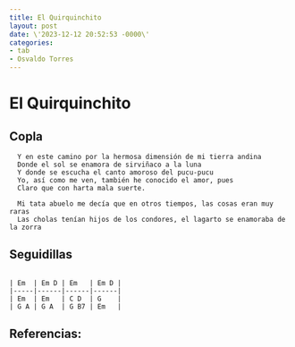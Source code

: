 ```yaml
---
title: El Quirquinchito
layout: post
date: \'2023-12-12 20:52:53 -0000\'
categories:
- tab
- Osvaldo Torres
---
```


# El Quirquinchito

## Copla

~~~
  Y en este camino por la hermosa dimensión de mi tierra andina
  Donde el sol se enamora de sirviñaco a la luna
  Y donde se escucha el canto amoroso del pucu-pucu
  Yo, así como me ven, también he conocido el amor, pues
  Claro que con harta mala suerte.
~~~

~~~
  Mi tata abuelo me decía que en otros tiempos, las cosas eran muy raras
  Las cholas tenían hijos de los condores, el lagarto se enamoraba de la zorra
~~~

## Seguidillas

~~~
~~~

~~~
| Em  | Em D | Em   | Em D |
|-----|------|------|------|
| Em  | Em   | C D  | G    |
| G A | G A  | G B7 | Em   |
~~~

Referencias:
-  
